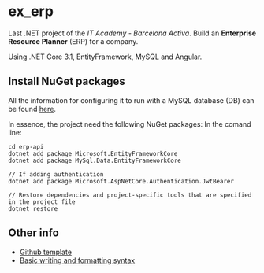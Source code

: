 # ex_erp

Last .NET project of the _IT Academy - Barcelona Activa_.
Build an **Enterprise Resource Planner** (ERP) for a company.

Using .NET Core 3.1, EntityFramework, MySQL and Angular.

## Install NuGet packages
All the information for configuring it to run with a MySQL database (DB) can be found [here](https://dev.mysql.com/doc/connector-net/en/connector-net-entityframework-core-example.html).

In essence, the project need the following NuGet packages:
In the comand line:
```
cd erp-api
dotnet add package Microsoft.EntityFrameworkCore
dotnet add package MySql.Data.EntityFrameworkCore

// If adding authentication
dotnet add package Microsoft.AspNetCore.Authentication.JwtBearer

// Restore dependencies and project-specific tools that are specified in the project file
dotnet restore
```


## Other info

- [Github template](https://github.com/othneildrew/Best-README-Template#contributing)
- [Basic writing and formatting syntax
](https://docs.github.com/en/github/writing-on-github/basic-writing-and-formatting-syntax)
